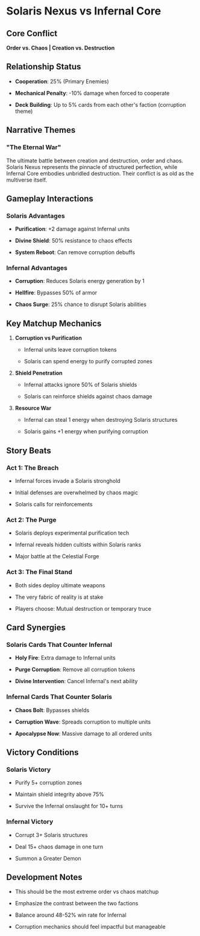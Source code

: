 # Solaris Nexus vs Infernal Core

## Core Conflict

**Order vs. Chaos | Creation vs. Destruction**

## Relationship Status

- **Cooperation**: 25% (Primary Enemies)

- **Mechanical Penalty**: -10% damage when forced to cooperate

- **Deck Building**: Up to 5% cards from each other's faction (corruption theme)

## Narrative Themes

### "The Eternal War"

The ultimate battle between creation and destruction, order and chaos. Solaris Nexus represents the pinnacle of structured perfection, while Infernal Core embodies unbridled destruction. Their conflict is as old as the multiverse itself.

## Gameplay Interactions

### Solaris Advantages

- **Purification**: +2 damage against Infernal units

- **Divine Shield**: 50% resistance to chaos effects

- **System Reboot**: Can remove corruption debuffs

### Infernal Advantages

- **Corruption**: Reduces Solaris energy generation by 1

- **Hellfire**: Bypasses 50% of armor

- **Chaos Surge**: 25% chance to disrupt Solaris abilities

## Key Matchup Mechanics

1. **Corruption vs Purification**

   - Infernal units leave corruption tokens

   - Solaris can spend energy to purify corrupted zones

2. **Shield Penetration**

   - Infernal attacks ignore 50% of Solaris shields

   - Solaris can reinforce shields against chaos damage

3. **Resource War**

   - Infernal can steal 1 energy when destroying Solaris structures

   - Solaris gains +1 energy when purifying corruption

## Story Beats

### Act 1: The Breach

- Infernal forces invade a Solaris stronghold

- Initial defenses are overwhelmed by chaos magic

- Solaris calls for reinforcements

### Act 2: The Purge

- Solaris deploys experimental purification tech

- Infernal reveals hidden cultists within Solaris ranks

- Major battle at the Celestial Forge

### Act 3: The Final Stand

- Both sides deploy ultimate weapons

- The very fabric of reality is at stake

- Players choose: Mutual destruction or temporary truce

## Card Synergies

### Solaris Cards That Counter Infernal

- **Holy Fire**: Extra damage to Infernal units

- **Purge Corruption**: Remove all corruption tokens

- **Divine Intervention**: Cancel Infernal's next ability

### Infernal Cards That Counter Solaris

- **Chaos Bolt**: Bypasses shields

- **Corruption Wave**: Spreads corruption to multiple units

- **Apocalypse Now**: Massive damage to all ordered units

## Victory Conditions

### Solaris Victory

- Purify 5+ corruption zones

- Maintain shield integrity above 75%

- Survive the Infernal onslaught for 10+ turns

### Infernal Victory

- Corrupt 3+ Solaris structures

- Deal 15+ chaos damage in one turn

- Summon a Greater Demon

## Development Notes

- This should be the most extreme order vs chaos matchup

- Emphasize the contrast between the two factions

- Balance around 48-52% win rate for Infernal

- Corruption mechanics should feel impactful but manageable

